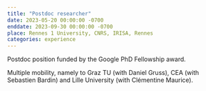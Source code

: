 ```yaml
---
title: "Postdoc researcher"
date: 2023-05-20 00:00:00 -0700
enddate: 2023-09-30 00:00:00 -0700
place: Rennes 1 University, CNRS, IRISA, Rennes
categories: experience
---
```


Postdoc position funded by the Google PhD Fellowship award. 

Multiple mobility, namely to Graz TU (with Daniel Gruss), CEA (with Sebastien
Bardin) and Lille University (with Clémentine Maurice).